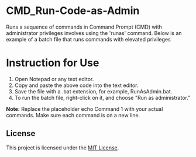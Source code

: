 # CMD_Run-Code-as-Admin
Runs a sequence of commands in Command Prompt (CMD) with administrator privileges involves using the 'runas' command. Below is an example of a batch file that runs commands with elevated privileges

# Instruction for Use
1. Open Notepad or any text editor.
2. Copy and paste the above code into the text editor.
3. Save the file with a .bat extension, for example, RunAsAdmin.bat.
4. To run the batch file, right-click on it, and choose "Run as administrator."
  
**Note:**  Replace the placeholder echo Command 1 with your actual commands. Make sure each command is on a new line.

## License
This project is licensed under the [MIT License](LICENSE).

